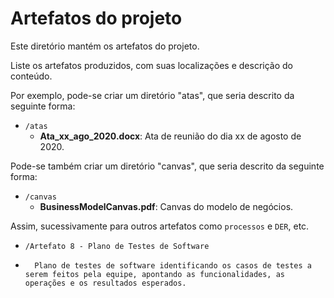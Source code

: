 # Artefatos do projeto

Este diretório mantém os artefatos do projeto. 


Liste os artefatos produzidos, com suas localizações e descrição do conteúdo.

Por exemplo, pode-se criar um diretório "atas", que seria descrito da seguinte forma:
* `/atas`
	* **Ata_xx_ago_2020.docx**: Ata de reunião do dia xx de agosto de 2020.

Pode-se também criar um diretório "canvas", que seria descrito da seguinte forma:
* `/canvas`
	* **BusinessModelCanvas.pdf**: Canvas do modelo de negócios.

Assim, sucessivamente para outros artefatos como `processos` e `DER`, etc.

* `/Artefato 8 - Plano de Testes de Software`
*       Plano de testes de software identificando os casos de testes a serem feitos pela equipe, apontando as funcionalidades, as operações e os resultados esperados.
